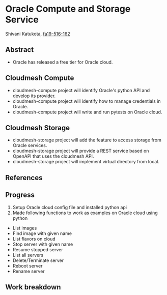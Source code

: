 # Oracle Compute and Storage Service

Shivani Katukota, [fa19-516-162](https://github.com/cloudmesh-community/fa19-516-162)

## Abstract

- Oracle has released a free tier for Oracle cloud.

## Cloudmesh Compute

- cloudmesh-compute project will identify Oracle's python API and develop its 
provider.
- cloudmesh-compute project will identify how to manage credentials in Oracle.
- cloudmesh-compute project will write and run pytests on Oracle cloud. 

## Cloudmesh Storage

- cloudmesh-storage project will add the feature to access storage from Oracle 
services.
- cloudmesh-storage project will provide a REST service based on OpenAPI that 
uses the cloudmesh API.
- cloudmesh-storage project will implement virtual directory from local.

## References

## Progress

1. Setup Oracle cloud config file and installed python api
2. Made following functions to work as examples on Oracle cloud using python
- List images
- Find image with given name
- List flavors on cloud
- Stop server with given name
- Resume stopped server
- List all servers
- Delete/Terminate server
- Reboot server
- Rename server

## Work breakdown
